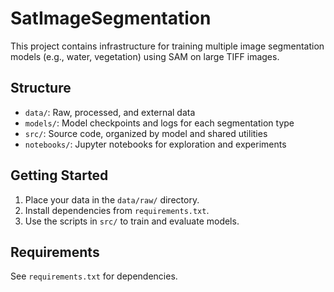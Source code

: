# SatImageSegmentation

This project contains infrastructure for training multiple image segmentation models (e.g., water, vegetation) using SAM on large TIFF images.

## Structure
- `data/`: Raw, processed, and external data
- `models/`: Model checkpoints and logs for each segmentation type
- `src/`: Source code, organized by model and shared utilities
- `notebooks/`: Jupyter notebooks for exploration and experiments

## Getting Started
1. Place your data in the `data/raw/` directory.
2. Install dependencies from `requirements.txt`.
3. Use the scripts in `src/` to train and evaluate models.

## Requirements
See `requirements.txt` for dependencies.
